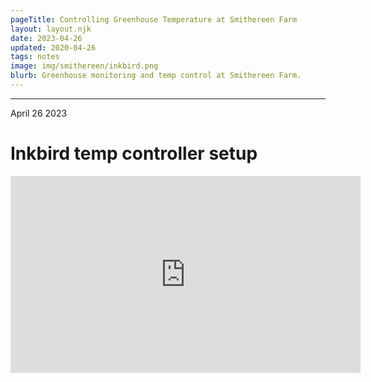 ```yaml
---
pageTitle: Controlling Greenhouse Temperature at Smithereen Farm 
layout: layout.njk
date: 2023-04-26
updated: 2020-04-26
tags: notes
image: img/smithereen/inkbird.png
blurb: Greenhouse monitoring and temp control at Smithereen Farm. 
---
```


---

April 26 2023

# Inkbird temp controller setup 

<iframe width="560" height="315" src="https://www.youtube.com/embed/h8_5VxzxO90" title="YouTube video player" frameborder="0" allow="accelerometer; autoplay; clipboard-write; encrypted-media; gyroscope; picture-in-picture; web-share" allowfullscreen></iframe>

